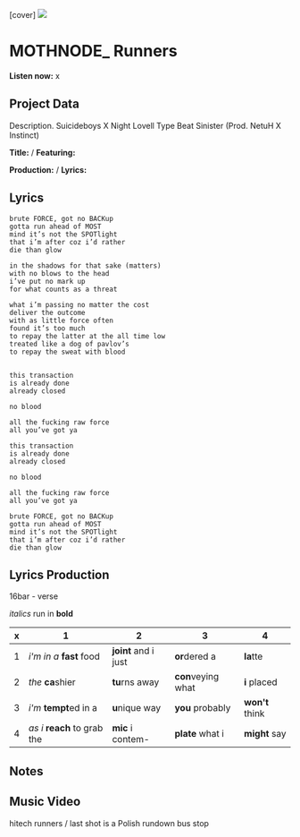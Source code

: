 [cover] ![](57175019_319474918741616_8502199518755923887_n.jpg)

# MOTHNODE_ Runners

**Listen now:** x

## Project Data

Description.
Suicideboys X Night Lovell Type Beat Sinister (Prod. NetuH X Instinct)

**Title:**  / **Featuring:** 

**Production:**  / **Lyrics:** 

## Lyrics

```
brute FORCE, got no BACKup
gotta run ahead of MOST
mind it’s not the SPOTlight
that i’m after coz i’d rather
die than glow

in the shadows for that sake (matters)
with no blows to the head
i’ve put no mark up 
for what counts as a threat

what i’m passing no matter the cost
deliver the outcome
with as little force often
found it’s too much
to repay the latter at the all time low
treated like a dog of pavlov’s
to repay the sweat with blood 


this transaction
is already done
already closed

no blood

all the fucking raw force
all you’ve got ya

this transaction
is already done
already closed

no blood

all the fucking raw force
all you’ve got ya

brute FORCE, got no BACKup
gotta run ahead of MOST
mind it’s not the SPOTlight
that i’m after coz i’d rather
die than glow

```

## Lyrics Production

16bar - verse

*italics* run in
**bold**

| x | 1 | 2 | 3 | 4 |
|---|---|---|---|---|
| 1 | *i'm in a* **fast** food | **joint** and i just  | **or**dered a  | **la**tte  |
| 2 | *the* **ca**shier | **tu**rns away  |  **con**veying what |  **i** placed |
| 3 | *i'm* **tempt**ed in a | **u**nique way  |  **you** probably |  **won't** think |
| 4 | *as i* **reach** to grab the |  **mic** i contem-  | **plate** what i | **might** say |

## Notes

## Music Video

hitech runners / last shot is a Polish rundown bus stop
